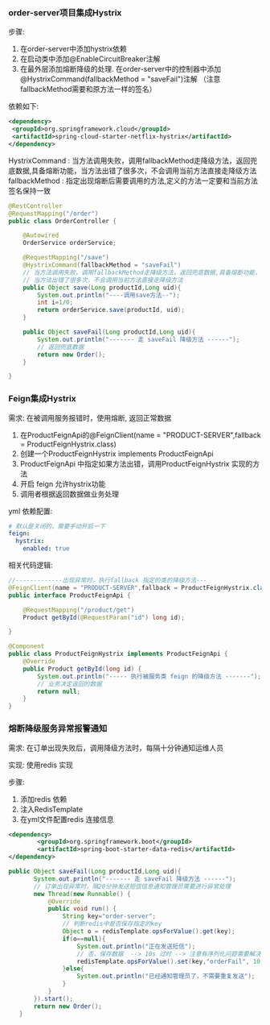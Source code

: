 ### order-server项目集成Hystrix

步骤:
1. 在order-server中添加hystrix依赖
2. 在启动类中添加@EnableCircuitBreaker注解
3. 在最外层添加熔断降级的处理. 在order-server中的控制器中添加@HystrixCommand(fallbackMethod = "saveFail")注解   （注意fallbackMethod需要和原方法一样的签名）

依赖如下:
```xml
<dependency>
 <groupId>org.springframework.cloud</groupId>
 <artifactId>spring-cloud-starter-netflix-hystrix</artifactId>
</dependency>
```

HystrixCommand : 当方法调用失败，调用fallbackMethod走降级方法，返回兜底数据,具备熔断功能，当方法出错了很多次，不会调用当前方法直接走降级方法
fallbackMethod : 指定出现熔断后需要调用的方法,定义的方法一定要和当前方法签名保持一致

```java
@RestController
@RequestMapping("/order")
public class OrderController {

    @Autowired
    OrderService orderService;

    @RequestMapping("/save")
    @HystrixCommand(fallbackMethod = "saveFail")
    // 当方法调用失败，调用fallbackMethod走降级方法，返回兜底数据,具备熔断功能，
    // 当方法出错了很多次，不会调用当前方法直接走降级方法
    public Object save(Long productId,Long uid){
        System.out.println("----调用save方法--");
        int i=1/0;
        return orderService.save(productId, uid);
    }

    public Object saveFail(Long productId,Long uid){
        System.out.println("------- 走 saveFail 降级方法 ------");
        // 返回兜底数据
        return new Order();
    }

}

```

### Feign集成Hystrix

需求: 在被调用服务报错时，使用熔断, 返回正常数据

1. 在ProductFeignApi的@FeignClient(name = "PRODUCT-SERVER",fallback = ProductFeignHystrix.class)
2. 创建一个ProductFeignHystrix implements ProductFeignApi
3. ProductFeignApi 中指定如果方法出错，调用ProductFeignHystrix 实现的方法
4. 开启 feign 允许hystrix功能
5. 调用者根据返回数据做业务处理

yml 依赖配置:
```yml
# 默认是关闭的，需要手动开启一下
feign:
  hystrix:
    enabled: true
```
相关代码逻辑:
```java
//-------------出现异常时，执行fallback 指定的类的降级方法---
@FeignClient(name = "PRODUCT-SERVER",fallback = ProductFeignHystrix.class)
public interface ProductFeignApi {

    @RequestMapping("/product/get")
    Product getById(@RequestParam("id") long id);

}

@Component
public class ProductFeignHystrix implements ProductFeignApi {
    @Override
    public Product getById(long id) {
        System.out.println("----- 执行被服务类 feign 的降级方法 -------");
        // 业务决定返回的数据
        return null;
    }
}
```


### 熔断降级服务异常报警通知

需求: 在订单出现失败后，调用降级方法时，每隔十分钟通知运维人员

实现: 使用redis 实现

步骤:
1. 添加redis 依赖
2. 注入RedisTemplate
3. 在yml文件配置redis 连接信息

```xml
<dependency>
        <groupId>org.springframework.boot</groupId>
        <artifactId>spring-boot-starter-data-redis</artifactId>
</dependency>
```

```java
public Object saveFail(Long productId,Long uid){
       System.out.println("------- 走 saveFail 降级方法 ------");
       // 订单出现异常时，隔20分钟发送短信信息通知管理员需要进行异常处理
       new Thread(new Runnable() {
           @Override
           public void run() {
               String key="order-server";
               // 判断redis中是否保存指定的key
               Object o = redisTemplate.opsForValue().get(key);
               if(o==null){
                   System.out.println("正在发送短信");
                   // 否，保存数据  --> 10s 过时 --> 注意有序列化问题需要解决
                   redisTemplate.opsForValue().set(key,"orderFail", 10,TimeUnit.SECONDS);
               }else{
                   System.out.println("已经通知管理员了，不需要重复发送");
               }
           }
       }).start();
       return new Order();
   }
```

